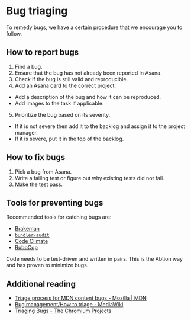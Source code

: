 # Bug triaging
To remedy bugs, we have a certain procedure that we encourage you to follow.

## How to report bugs
1. Find a bug.
2. Ensure that the bug has not already been reported in Asana.
3. Check if the bug is still valid and reproducible.
4. Add an Asana card to the correct project:
  - Add a description of the bug and how it can be reproduced.
  - Add images to the task if applicable.
5. Prioritize the bug based on its severity.
  - If it is not severe then add it to the backlog and assign it to the project
    manager.
  - If it is severe, put it in the top of the backlog.

## How to fix bugs
1. Pick a bug from Asana.
2. Write a failing test or figure out why existing tests did not fail.
3. Make the test pass.

## Tools for preventing bugs
Recommended tools for catching bugs are:
- [Brakeman](https://github.com/presidentbeef/brakeman)
- [`bundler-audit`](https://github.com/rubysec/bundler-audit)
- [Code Climate](http://codeclimate.com/)
- [RuboCop](https://github.com/rubocop-hq/rubocop)

Code needs to be test-driven and written in pairs. This is the Abtion way and
has proven to minimize bugs.

## Additional reading
- [Triage process for MDN content bugs - Mozilla | MDN](https://developer.mozilla.org/en-US/docs/MDN/Contribute/Processes/Content_bug_triage)
- [Bug management/How to triage - MediaWiki](https://www.mediawiki.org/wiki/Bug_management/How_to_triage)
- [Triaging Bugs - The Chromium Projects](http://www.chromium.org/getting-involved/bug-triage)
